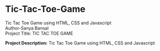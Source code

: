 # Tic-Tac-Toe-Game
Tic Tac Toe Game using HTML, CSS and Javascript
<br>
Author-Sanya Bansal
<br>
<h>Project Title: TIC TAC TOE GAME<h>
<p> <b>Project Description:</b> Tic Tac Toe Game using HTML, CSS and Javascript </p>

